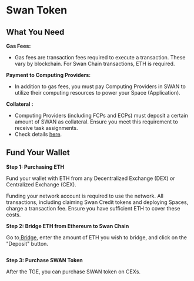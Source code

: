 # Swan Token

## What You Need

**Gas Fees:**

* Gas fees are transaction fees required to execute a transaction. These vary by blockchain. For Swan Chain transactions, ETH is required.

**Payment to Computing Providers:**

* In addition to gas fees, you must pay Computing Providers in SWAN to utilize their computing resources to power your Space (Application).

**Collateral :**

* Computing Providers (including FCPs and ECPs) must deposit a certain amount of SWAN as collateral. Ensure you meet this requirement to receive task assignments.&#x20;
* Check details [here](../../core-concepts/token/computing-provider-collateral/collateral-requirement-and-earning-multiplier.md).

## Fund Your Wallet

**Step 1: Purchasing ETH**

Fund your wallet with ETH from any Decentralized Exchange (DEX) or Centralized Exchange (CEX).

Funding your network account is required to use the network. All transactions, including claiming Swan Credit tokens and deploying Spaces, charge a transaction fee. Ensure you have sufficient ETH to cover these costs.

**Step 2: Bridge ETH from Ethereum to Swan Chain**

Go to[ Bridge](https://bridge.swanchain.io/), enter the amount of ETH you wish to bridge, and click on the "Deposit" button.

<figure><img src="../../.gitbook/assets/image (176).png" alt=""><figcaption></figcaption></figure>

**Step 3: Purchase SWAN Token**

After the TGE, you can purchase SWAN token on CEXs.
